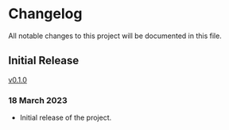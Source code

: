 # Changelog

All notable changes to this project will be documented in this file.

## Initial Release

[v0.1.0](https://github.com/RhetTbull/mdinfo/releases/tag/v0.1.0)

### 18 March 2023

- Initial release of the project.
